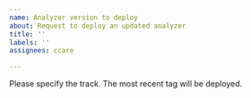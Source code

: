 ```yaml
---
name: Analyzer version to deploy
about: Request to deploy an updated analyzer
title: ''
labels: ''
assignees: ccare

---
```


Please specify the track. The most recent tag will be deployed.
